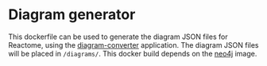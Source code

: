 # Diagram generator

This dockerfile can be used to generate the diagram JSON files for Reactome, using the [diagram-converter](https://github.com/reactome/diagram-converter) application. The diagram JSON files will be placed in `/diagrams/`. This docker build depends on the [neo4j](../neo4j/) image.
